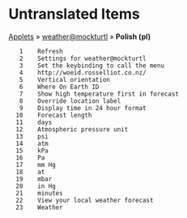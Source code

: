 # Untranslated Items
[Applets](../../../README.md) &#187; [weather@mockturtl](../README.md) &#187; **Polish (pl)**

       1	Refresh
       2	Settings for weather@mockturtl
       3	Set the keybinding to call the menu
       4	http://woeid.rosselliot.co.nz/
       5	Vertical orientation
       6	Where On Earth ID
       7	Show high temperature first in forecast
       8	Override location label
       9	Display time in 24 hour format
      10	Forecast length
      11	days
      12	Atmospheric pressure unit
      13	psi
      14	atm
      15	kPa
      16	Pa
      17	mm Hg
      18	at
      19	mbar
      20	in Hg
      21	minutes
      22	View your local weather forecast
      23	Weather
